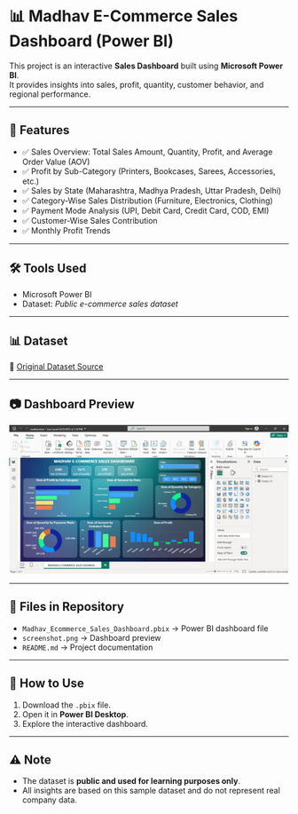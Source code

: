# 📊 Madhav E-Commerce Sales Dashboard (Power BI)

This project is an interactive **Sales Dashboard** built using **Microsoft Power BI**.  
It provides insights into sales, profit, quantity, customer behavior, and regional performance.  

---

## 🚀 Features
- ✅ Sales Overview: Total Sales Amount, Quantity, Profit, and Average Order Value (AOV)  
- ✅ Profit by Sub-Category (Printers, Bookcases, Sarees, Accessories, etc.)  
- ✅ Sales by State (Maharashtra, Madhya Pradesh, Uttar Pradesh, Delhi)  
- ✅ Category-Wise Sales Distribution (Furniture, Electronics, Clothing)  
- ✅ Payment Mode Analysis (UPI, Debit Card, Credit Card, COD, EMI)  
- ✅ Customer-Wise Sales Contribution  
- ✅ Monthly Profit Trends  

---

## 🛠 Tools Used
- Microsoft Power BI  
- Dataset: *Public e-commerce sales dataset*  

---

## 📊 Dataset  
🔗 [Original Dataset Source](https://drive.google.com/drive/folders/1mY0agiWajOKDelUjIAADWMbB0q6kSz2p)  


---

## 📷 Dashboard Preview
![Dashboard Screenshot](screenshot.png)

---

## 📂 Files in Repository
- `Madhav_Ecommerce_Sales_Dashboard.pbix` → Power BI dashboard file  
- `screenshot.png` → Dashboard preview  
- `README.md` → Project documentation  

---

## 📌 How to Use
1. Download the `.pbix` file.  
2. Open it in **Power BI Desktop**.  
3. Explore the interactive dashboard.  

---

## ⚠️ Note
- The dataset is **public and used for learning purposes only**.  
- All insights are based on this sample dataset and do not represent real company data.  
